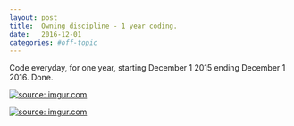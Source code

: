 ```yaml
---
layout: post
title:  Owning discipline - 1 year coding.
date:   2016-12-01
categories: #off-topic
---
```


Code everyday, for one year, starting December 1 2015 ending December 1 2016. Done.

<a href="http://imgur.com/bAhYIGh"><img src="http://i.imgur.com/bAhYIGh.png" title="source: imgur.com" /></a>

<a href="http://imgur.com/GsvvLmK"><img src="http://i.imgur.com/GsvvLmK.png" title="source: imgur.com" /></a>
